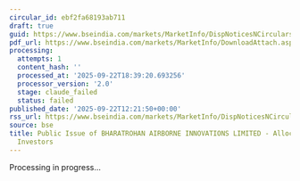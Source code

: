 ```yaml
---
circular_id: ebf2fa68193ab711
draft: true
guid: https://www.bseindia.com/markets/MarketInfo/DispNoticesNCirculars.aspx?Noticeid={B8BD2582-81A8-4BCA-896B-57BD4A9D03B8}&noticeno=20250922-17&dt=09/22/2025&icount=17&totcount=58&flag=0
pdf_url: https://www.bseindia.com/markets/MarketInfo/DownloadAttach.aspx?id=20250922-17&attachedId=8079a3b7-7f36-4fea-a719-eaf1087021b9
processing:
  attempts: 1
  content_hash: ''
  processed_at: '2025-09-22T18:39:20.693256'
  processor_version: '2.0'
  stage: claude_failed
  status: failed
published_date: '2025-09-22T12:21:50+00:00'
rss_url: https://www.bseindia.com/markets/MarketInfo/DispNoticesNCirculars.aspx?Noticeid={B8BD2582-81A8-4BCA-896B-57BD4A9D03B8}&noticeno=20250922-17&dt=09/22/2025&icount=17&totcount=58&flag=0
source: bse
title: Public Issue of BHARATROHAN AIRBORNE INNOVATIONS LIMITED - Allocation to Anchor
  Investors
---
```


Processing in progress...